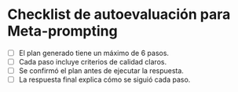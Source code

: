# Checklist de autoevaluación para Meta-prompting

- [ ] El plan generado tiene un máximo de 6 pasos.
- [ ] Cada paso incluye criterios de calidad claros.
- [ ] Se confirmó el plan antes de ejecutar la respuesta.
- [ ] La respuesta final explica cómo se siguió cada paso.
